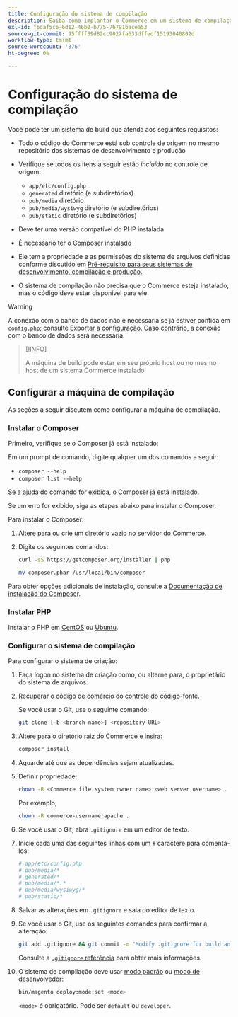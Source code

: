 ```yaml
---
title: Configuração do sistema de compilação
description: Saiba como implantar o Commerce em um sistema de compilação.
exl-id: f6daf5c6-6d12-46b0-b775-76791bacea53
source-git-commit: 95ffff39d82cc9027fa633dffedf15193040802d
workflow-type: tm+mt
source-wordcount: '376'
ht-degree: 0%

---
```


# Configuração do sistema de compilação

Você pode ter um sistema de build que atenda aos seguintes requisitos:

- Todo o código do Commerce está sob controle de origem no mesmo repositório dos sistemas de desenvolvimento e produção
- Verifique se todos os itens a seguir estão _incluído_ no controle de origem:

   - `app/etc/config.php`
   - `generated` diretório (e subdiretórios)
   - `pub/media` diretório
   - `pub/media/wysiwyg` diretório (e subdiretórios)
   - `pub/static` diretório (e subdiretórios)

- Deve ter uma versão compatível do PHP instalada
- É necessário ter o Composer instalado
- Ele tem a propriedade e as permissões do sistema de arquivos definidas conforme discutido em [Pré-requisito para seus sistemas de desenvolvimento, compilação e produção](../deployment/technical-details.md).
- O sistema de compilação não precisa que o Commerce esteja instalado, mas o código deve estar disponível para ele.

>[!WARNING]
>
>A conexão com o banco de dados não é necessária se já estiver contida em `config.php`; consulte [Exportar a configuração](../cli/export-configuration.md). Caso contrário, a conexão com o banco de dados será necessária.

>[!INFO]
>
>A máquina de build pode estar em seu próprio host ou no mesmo host de um sistema Commerce instalado.

## Configurar a máquina de compilação

As seções a seguir discutem como configurar a máquina de compilação.

### Instalar o Composer

Primeiro, verifique se o Composer já está instalado:

Em um prompt de comando, digite qualquer um dos comandos a seguir:

- `composer --help`
- `composer list --help`

Se a ajuda do comando for exibida, o Composer já está instalado.

Se um erro for exibido, siga as etapas abaixo para instalar o Composer.

Para instalar o Composer:

1. Altere para ou crie um diretório vazio no servidor do Commerce.

1. Digite os seguintes comandos:

   ```bash
   curl -sS https://getcomposer.org/installer | php
   ```

   ```bash
   mv composer.phar /usr/local/bin/composer
   ```

Para obter opções adicionais de instalação, consulte a [Documentação de instalação do Composer][composer].

### Instalar PHP

Instalar o PHP em [CentOS] ou [Ubuntu].

### Configurar o sistema de compilação

Para configurar o sistema de criação:

1. Faça logon no sistema de criação como, ou alterne para, o proprietário do sistema de arquivos.
1. Recuperar o código de comércio do controle do código-fonte.

   Se você usar o Git, use o seguinte comando:

   ```bash
   git clone [-b <branch name>] <repository URL>
   ```

1. Altere para o diretório raiz do Commerce e insira:

   ```bash
   composer install
   ```

1. Aguarde até que as dependências sejam atualizadas.
1. Definir propriedade:

   ```bash
   chown -R <Commerce file system owner name>:<web server username> .
   ```

   Por exemplo,

   ```bash
   chown -R commerce-username:apache .
   ```

1. Se você usar o Git, abra `.gitignore` em um editor de texto.
1. Inicie cada uma das seguintes linhas com um `#` caractere para comentá-los:

   ```conf
   # app/etc/config.php
   # pub/media/*
   # generated/*
   # pub/media/*.*
   # pub/media/wysiwyg/*
   # pub/static/*
   ```

1. Salvar as alterações em `.gitignore` e saia do editor de texto.
1. Se você usar o Git, use os seguintes comandos para confirmar a alteração:

   ```bash
   git add .gitignore && git commit -m "Modify .gitignore for build and production"
   ```

   Consulte a [`.gitignore` referência](../reference/config-reference-gitignore.md) para obter mais informações.

1. O sistema de compilação deve usar [modo padrão](../bootstrap/application-modes.md#default-mode) ou [modo de desenvolvedor](../bootstrap/application-modes.md#developer-mode):

   ```bash
   bin/magento deploy:mode:set <mode>
   ```

   `<mode>` é obrigatório. Pode ser `default` ou `developer`.

<!-- Link Definitions -->

[CentOS]: https://wiki.centos.org/HowTos/php7
[composer]: https://getcomposer.org/download/
[Ubuntu]: https://help.ubuntu.com/lts/serverguide/php.html

